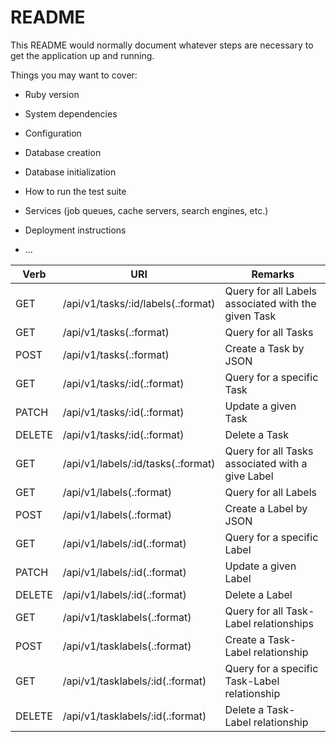 # README

This README would normally document whatever steps are necessary to get the
application up and running.

Things you may want to cover:

* Ruby version

* System dependencies

* Configuration

* Database creation

* Database initialization

* How to run the test suite

* Services (job queues, cache servers, search engines, etc.)

* Deployment instructions

* ...


| Verb   | URI                                | Remarks                                             |
|--------|------------------------------------|-----------------------------------------------------|
| GET    | /api/v1/tasks/:id/labels(.:format) | Query for all Labels associated with the given Task |
| GET    | /api/v1/tasks(.:format)            | Query for all Tasks                                 |
| POST   | /api/v1/tasks(.:format)            | Create a Task by JSON                               |
| GET    | /api/v1/tasks/:id(.:format)        | Query for a specific Task                           |
| PATCH  | /api/v1/tasks/:id(.:format)        | Update a given Task                                 |
| DELETE | /api/v1/tasks/:id(.:format)        | Delete a Task                                       |
| GET    | /api/v1/labels/:id/tasks(.:format) | Query for all Tasks associated with a give Label    |
| GET    | /api/v1/labels(.:format)           | Query for all Labels                                |
| POST   | /api/v1/labels(.:format)           | Create a Label by JSON                              |
| GET    | /api/v1/labels/:id(.:format)       | Query for a specific Label                          |
| PATCH  | /api/v1/labels/:id(.:format)       | Update a given Label                                |
| DELETE | /api/v1/labels/:id(.:format)       | Delete a Label                                      |
| GET    | /api/v1/tasklabels(.:format)       | Query for all Task-Label relationships              |
| POST   | /api/v1/tasklabels(.:format)       | Create a Task-Label relationship                    |
| GET    | /api/v1/tasklabels/:id(.:format)   | Query for a specific Task-Label relationship        |
| DELETE | /api/v1/tasklabels/:id(.:format)   | Delete a Task-Label relationship                    |
